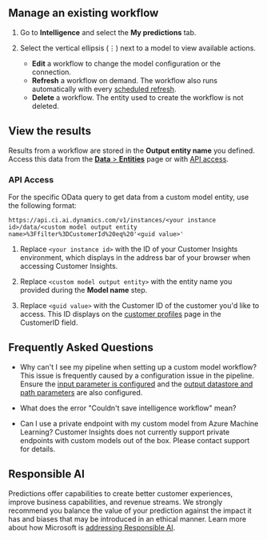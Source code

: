 
## Manage an existing workflow

1. Go to **Intelligence** and select the **My predictions** tab.

1. Select the vertical ellipsis (&vellip;) next to a model to view available actions.

   - **Edit** a workflow to change the model configuration or the connection.
   - **Refresh** a workflow on demand. The workflow also runs automatically with every [scheduled refresh](/schedule-refresh.md).
   - **Delete** a workflow. The entity used to create the workflow is not deleted.

## View the results

Results from a workflow are stored in the **Output entity name** you defined. Access this data from the [**Data** > **Entities**](/entities.md) page or with [API access](/apis.md).

### API Access

For the specific OData query to get data from a custom model entity, use the following format:

`https://api.ci.ai.dynamics.com/v1/instances/<your instance id>/data/<custom model output entity name>%3Ffilter%3DCustomerId%20eq%20'<guid value>'`

1. Replace `<your instance id>` with the ID of your Customer Insights environment, which displays in the address bar of your browser when accessing Customer Insights.

1. Replace `<custom model output entity>` with the entity name you provided during the **Model name** step.

1. Replace `<guid value>` with the Customer ID of the customer you'd like to access. This ID displays on the [customer profiles](/customer-profiles.md) page in the CustomerID field.

## Frequently Asked Questions

- Why can't I see my pipeline when setting up a custom model workflow?
  This issue is frequently caused by a configuration issue in the pipeline. Ensure the [input parameter is configured](/azure-machine-learning-experiments.md#dataset-configuration) and the [output datastore and path parameters](/azure-machine-learning-experiments.md#import-pipeline-data-into-customer-insights) are also configured.

- What does the error "Couldn't save intelligence workflow" mean? 

- Can I use a private endpoint with my custom model from Azure Machine Learning?
  Customer Insights does not currently support private endpoints with custom models out of the box. Please contact support for details.

## Responsible AI

Predictions offer capabilities to create better customer experiences, improve business capabilities, and revenue streams. We strongly recommend you balance the value of your prediction against the impact it has and biases that may be introduced in an ethical manner. Learn more about how Microsoft is [addressing Responsible AI](https://www.microsoft.com/ai/responsible-ai?activetab=pivot1%3aprimaryr6).
